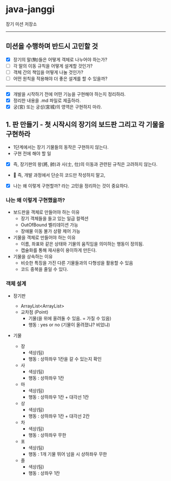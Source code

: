 # java-janggi

장기 미션 저장소

---

## 미션을 수행하며 반드시 고민할 것
- [X] 장기의 말(駒)들은 어떻게 객체로 나누어야 하는가?
- [ ] 각 말의 이동 규칙을 어떻게 설계할 것인가?
- [ ] 객체 간의 책임을 어떻게 나눌 것인가?
- [ ] 어떤 원칙을 적용해야 더 좋은 설계를 할 수 있을까?

---

- [X] 개발을 시작하기 전에 어떤 기능을 구현해야 하는지 정리하라.
- [X] 정리한 내용을 .md 파일로 제출하라.
- [X] 궁(宮) 또는 궁성(宮城)의 영역은 구현하지 마라.

## 1. 판 만들기 - 첫 시작시의 장기의 보드판 그리고 각 기물을 구현하라

- 1단계에서는 장기 기물들의 동작은 구현하지 않는다.
- 구현 전에 해야 할 일

- [X] 즉, 장기판의 왕(將, 帥)과 사(士, 仕)의 이동과 관련된 규칙은 고려하지 않는다.
- 📌 즉, 개발 과정에서 단순히 코드만 작성하지 말고,
- [X] 나는 왜 이렇게 구현할까? 라는 고민을 정리하는 것이 중요하다.

### 나는 왜 이렇게 구현했을까?
- 보드판을 객체로 만들어야 하는 이유
  - 장기 객체들을 들고 있는 일급 컬렉션
  - OutOfBound 벨리데이션 가능
  - 장애물 이동 불가 상황 제어 가능
- 기물을 객체로 만들어야 하는 이유
  - 이름, 좌표와 같은 상태와 기물의 움직임을 의미하는 행동이 정의됨.
  - 캡슐화를 통해 재사용이 용이하게 만든다.
- 기물을 상속하는 이유
  - 비슷한 특징을 가진 다른 기물들과의 다형성을 활용할 수 있음
  - 코드 중복을 줄일 수 있다.

### 객체 설계

- 장기판
  - ArrayList<ArrayList<Point>>
  - 교차점 (Point)
    - 기물(을 위에 올려둘 수 있음. = 가질 수 있음)
    - 행동 : yes or no (기물이 올려졌냐? 비었냐)

- 기물
  - 장
    - 색상(팀)
    - 행동 : 상하좌우 1칸을 갈 수 있는지 확인
  - 사
    - 색상(팀)
    - 행동 : 상하좌우 1칸
  - 마
    - 색상(팀)
    - 행동 : 상하좌우 1칸 + 대각선 1칸
  - 상
    - 색상(팀)
    - 행동 : 상하좌우 1칸 + 대각선 2칸
  - 차
    - 색상(팀)
    - 행동 : 상하좌우 무한
  - 포
    - 색상(팀)
    - 행동 : 1개 기물 뛰어 넘을 시 상하좌우 무한
  - 졸
    - 색상(팀)
    - 행동 : 상좌우 1칸